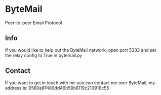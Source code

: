 ByteMail
========

Peer-to-peer Email Protocol

Info
----

If you would like to help out the ByteMail network, open port 5333 and set the relay config to True in bytemail.py

Contact
-------

If you want to get in touch with me you can contact me over ByteMail, my address is: 9580a97489dd46b59b8119c210916c55
